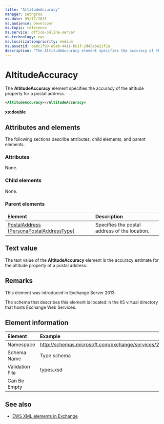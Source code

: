 ```yaml
---
title: "AltitudeAccuracy"
manager: sethgros
ms.date: 09/17/2015
ms.audience: Developer
ms.topic: reference
ms.service: office-online-server
ms.technology: ews
ms.localizationpriority: medium
ms.assetid: aadc1f90-e9ab-4411-b51f-2d43e5e22f2a
description: "The AltitudeAccuracy element specifies the accuracy of the altitude property for a postal address."
---
```


# AltitudeAccuracy

The **AltitudeAccuracy** element specifies the accuracy of the altitude property for a postal address. 
  
```XML
<AltitudeAccuracy></AltitudeAccuracy>
```

 **xs:double**
## Attributes and elements

The following sections describe attributes, child elements, and parent elements.
  
### Attributes

None.
  
### Child elements

None.
  
### Parent elements

|**Element**|**Description**|
|:-----|:-----|
|[PostalAddress (PersonaPostalAddressType)](postaladdress-personapostaladdresstype.md) <br/> |Specifies the postal address of the location.  <br/> |
   
## Text value

The text value of the **AltitudeAccuracy** element is the accuracy estimate for the altitude property of a postal address. 
  
## Remarks

This element was introduced in Exchange Server 2013.
  
The schema that describes this element is located in the IIS virtual directory that hosts Exchange Web Services.
  
## Element information

|**Element**|**Example**|
|:-----|:-----|
|Namespace  <br/> |http://schemas.microsoft.com/exchange/services/2006/types  <br/> |
|Schema Name  <br/> |Type schema  <br/> |
|Validation File  <br/> |types.xsd  <br/> |
|Can Be Empty  <br/> ||
   
## See also

- [EWS XML elements in Exchange](ews-xml-elements-in-exchange.md)

